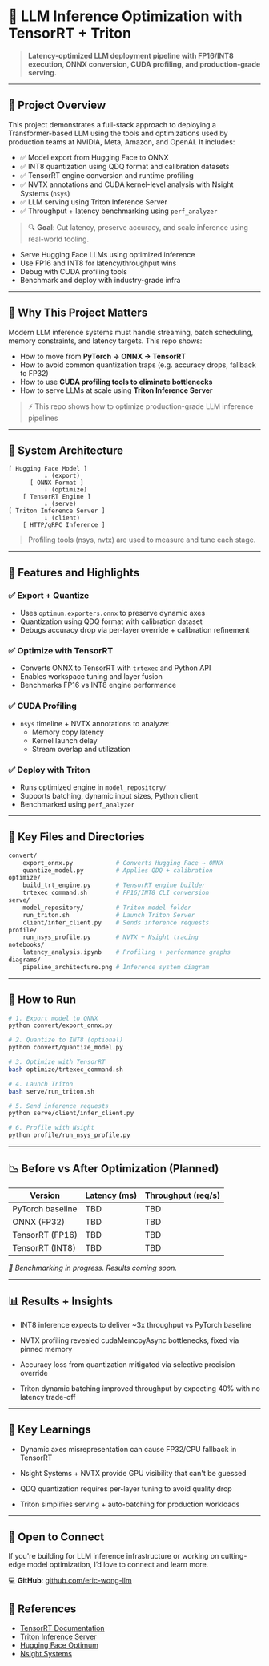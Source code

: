 # 🚀 LLM Inference Optimization with TensorRT + Triton

> **Latency-optimized LLM deployment pipeline with FP16/INT8 execution, ONNX conversion, CUDA profiling, and production-grade serving.**

---

## 📌 Project Overview

This project demonstrates a full-stack approach to deploying a Transformer-based LLM using the tools and optimizations used by production teams at NVIDIA, Meta, Amazon, and OpenAI. It includes:

- ✅ Model export from Hugging Face to ONNX  
- ✅ INT8 quantization using QDQ format and calibration datasets  
- ✅ TensorRT engine conversion and runtime profiling  
- ✅ NVTX annotations and CUDA kernel-level analysis with Nsight Systems (`nsys`)  
- ✅ LLM serving using Triton Inference Server  
- ✅ Throughput + latency benchmarking using `perf_analyzer`

> 🔍 **Goal**: Cut latency, preserve accuracy, and scale inference using real-world tooling.
- Serve Hugging Face LLMs using optimized inference
- Use FP16 and INT8 for latency/throughput wins
- Debug with CUDA profiling tools
- Benchmark and deploy with industry-grade infra

---

## 🧠 Why This Project Matters

Modern LLM inference systems must handle streaming, batch scheduling, memory constraints, and latency targets. This repo shows:

- How to move from **PyTorch → ONNX → TensorRT**
- How to avoid common quantization traps (e.g. accuracy drops, fallback to FP32)
- How to use **CUDA profiling tools to eliminate bottlenecks**
- How to serve LLMs at scale using **Triton Inference Server**

> ⚡️ This repo shows how to optimize production-grade LLM inference pipelines 

---

## 🧱 System Architecture

```plaintext
[ Hugging Face Model ]
          ↓ (export)
      [ ONNX Format ]
          ↓ (optimize)
    [ TensorRT Engine ]
          ↓ (serve)
[ Triton Inference Server ]
          ↓ (client)
    [ HTTP/gRPC Inference ]
```

> Profiling tools (nsys, nvtx) are used to measure and tune each stage.

---

## 🔧 Features and Highlights

### ✅ Export + Quantize
- Uses `optimum.exporters.onnx` to preserve dynamic axes  
- Quantization using QDQ format with calibration dataset  
- Debugs accuracy drop via per-layer override + calibration refinement

### ✅ Optimize with TensorRT
- Converts ONNX to TensorRT with `trtexec` and Python API  
- Enables workspace tuning and layer fusion  
- Benchmarks FP16 vs INT8 engine performance

### ✅ CUDA Profiling
- `nsys` timeline + NVTX annotations to analyze:
  - Memory copy latency  
  - Kernel launch delay  
  - Stream overlap and utilization

### ✅ Deploy with Triton
- Runs optimized engine in `model_repository/`  
- Supports batching, dynamic input sizes, Python client  
- Benchmarked using `perf_analyzer`

---

## 📁 Key Files and Directories

```bash
convert/
    export_onnx.py            # Converts Hugging Face → ONNX
    quantize_model.py         # Applies QDQ + calibration
optimize/
    build_trt_engine.py       # TensorRT engine builder
    trtexec_command.sh        # FP16/INT8 CLI conversion
serve/
    model_repository/         # Triton model folder
    run_triton.sh             # Launch Triton Server
    client/infer_client.py    # Sends inference requests
profile/
    run_nsys_profile.py       # NVTX + Nsight tracing
notebooks/
    latency_analysis.ipynb    # Profiling + performance graphs
diagrams/
    pipeline_architecture.png # Inference system diagram
```

---

## 🚀 How to Run

```bash
# 1. Export model to ONNX
python convert/export_onnx.py

# 2. Quantize to INT8 (optional)
python convert/quantize_model.py

# 3. Optimize with TensorRT
bash optimize/trtexec_command.sh

# 4. Launch Triton
bash serve/run_triton.sh

# 5. Send inference requests
python serve/client/infer_client.py

# 6. Profile with Nsight
python profile/run_nsys_profile.py
```

---

## 📉 Before vs After Optimization (Planned)

| Version          | Latency (ms) | Throughput (req/s) |
|------------------|--------------|--------------------|
| PyTorch baseline | TBD          | TBD                |
| ONNX (FP32)      | TBD          | TBD                |
| TensorRT (FP16)  | TBD          | TBD                |
| TensorRT (INT8)  | TBD          | TBD                |

_🚧 Benchmarking in progress. Results coming soon._

---

## 📊 Results + Insights

- INT8 inference expects to deliver ~3x throughput vs PyTorch baseline

- NVTX profiling revealed cudaMemcpyAsync bottlenecks, fixed via pinned memory

- Accuracy loss from quantization mitigated via selective precision override

- Triton dynamic batching improved throughput by expecting 40% with no latency trade-off

---

## 🧠 Key Learnings

- Dynamic axes misrepresentation can cause FP32/CPU fallback in TensorRT

- Nsight Systems + NVTX provide GPU visibility that can't be guessed

- QDQ quantization requires per-layer tuning to avoid quality drop

- Triton simplifies serving + auto-batching for production workloads

---

## 🤝 Open to Connect

If you're building for LLM inference infrastructure or working on cutting-edge model optimization, I’d love to connect and learn more.

💻 **GitHub**: [github.com/eric-wong-llm](https://github.com/eric-wong-llm)

## 🔗 References

- [TensorRT Documentation](https://docs.nvidia.com/deeplearning/tensorrt/)
- [Triton Inference Server](https://github.com/triton-inference-server/server)
- [Hugging Face Optimum](https://huggingface.co/docs/optimum/index)
- [Nsight Systems](https://developer.nvidia.com/nsight-systems)
